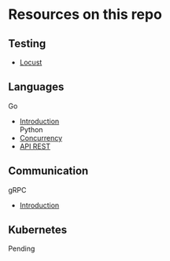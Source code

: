# Resources on this repo
## Testing
- [ Locust ](tests/Locust/HowToUseIt.md)
## Languages
Go
- [ Introduction ](languages/go/intro/CONTENT.md)  
Python
- [ Concurrency ](languages/python/intro/CONTENT.md)
- [ API REST ](languages/python/rest_api_example/README.md)
## Communication
gRPC
- [ Introduction ](cloudnative/gRPC-go/README.md)
## Kubernetes
Pending

